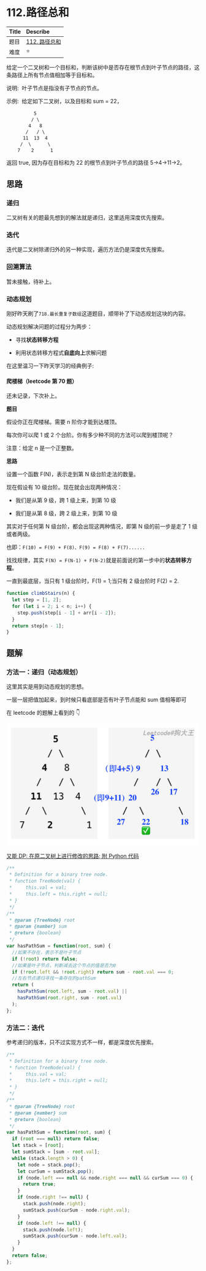 # 112.路径总和

| Title | Describe                                                    |
| :---- | :---------------------------------------------------------- |
| 题目  | [112. 路径总和](https://leetcode-cn.com/problems/path-sum/) |
| 难度  | ⭐                                                          |

给定一个二叉树和一个目标和，判断该树中是否存在根节点到叶子节点的路径，这条路径上所有节点值相加等于目标和。

说明:  叶子节点是指没有子节点的节点。

示例: 
给定如下二叉树，以及目标和 sum = 22，

              5
             / \
            4   8
           /   / \
          11  13  4
         /  \      \
        7    2      1

返回 true, 因为存在目标和为 22 的根节点到叶子节点的路径 5->4->11->2。

## 思路

### 递归

二叉树有关的题最先想到的解法就是递归，这里适用深度优先搜索。

### 迭代

迭代是二叉树除递归外的另一种实现，遍历方法仍是深度优先搜索。

### 回溯算法

暂未接触，待补上。

### 动态规划

刚好昨天刷了`718.最长重复子数组`这道题目，顺带补了下动态规划这块的内容。

动态规划解决问题的过程分为两步：

- 寻找**状态转移方程**

- 利用状态转移方程式**自底向上**求解问题

在这里温习一下昨天学习的经典例子:

#### 爬楼梯（leetcode 第 70 题）

还未记录，下次补上。

**题目**

假设你正在爬楼梯。需要 n 阶你才能到达楼顶。

每次你可以爬 1 或 2 个台阶。你有多少种不同的方法可以爬到楼顶呢？

注意：给定 n 是一个正整数。

**思路**

设置一个函数 F(N)，表示走到第 N 级台阶走法的数量。

现在假设有 10 级台阶。现在就会出现两种情况：

- 我们是从第 9 级，跨 1 级上来，到第 10 级

- 我们是从第 8 级，跨 2 级上来，到第 10 级

其实对于任何第 N 级台阶，都会出现这两种情况，即第 N 级的前一步是走了 1 级或者两级。

也即：`F(10) = F(9) + F(8)、F(9) = F(8) + F(7)......`

找找规律，其实 `F(N) = F(N-1) + F(N-2)`就是前面说的第一步中的**状态转移方程**。

一直到最底层，当只有 1 级台阶时，F(1) = 1;当只有 2 级台阶时 F(2) = 2.

```javascript
function climbStairs(n) {
  let step = [1, 2];
  for (let i = 2; i < n; i++) {
    step.push(step[i - 1] + arr[i - 2]);
  }
  return step[n - 1];
}
```

## 题解

### 方法一：递归（动态规划）

这里其实是用到动态规划的思想。

一层一层把值加起来，到时候只看底部是否有叶子节点能和 sum 值相等即可

在 leetcode 的题解上看到的 👇

![二叉树-001.png](./images/二叉树-001.png)

[又能 DP: 在原二叉树上进行修改的思路; 附 Python 代码](https://leetcode-cn.com/problems/path-sum/solution/you-neng-dp-zai-yuan-er-cha-shu-shang-jin-xing-xiu/)

```javascript
/**
 * Definition for a binary tree node.
 * function TreeNode(val) {
 *     this.val = val;
 *     this.left = this.right = null;
 * }
 */
/**
 * @param {TreeNode} root
 * @param {number} sum
 * @return {boolean}
 */
var hasPathSum = function(root, sum) {
  //如果不存在，表示不是叶子节点
  if (!root) return false;
  //如果是叶子节点，判断减去这个节点的值是否为0
  if (!root.left && !root.right) return sum - root.val === 0;
  //左右节点递归寻找一条存在的pathSum
  return (
    hasPathSum(root.left, sum - root.val) ||
    hasPathSum(root.right, sum - root.val)
  );
};
```

### 方法二：迭代

参考递归的版本，只不过实现方式不一样，都是深度优先搜索。

```javascript
/**
 * Definition for a binary tree node.
 * function TreeNode(val) {
 *     this.val = val;
 *     this.left = this.right = null;
 * }
 */
/**
 * @param {TreeNode} root
 * @param {number} sum
 * @return {boolean}
 */
var hasPathSum = function(root, sum) {
  if (root === null) return false;
  let stack = [root];
  let sumStack = [sum - root.val];
  while (stack.length > 0) {
    let node = stack.pop();
    let curSum = sumStack.pop();
    if (node.left === null && node.right === null && curSum === 0) {
      return true;
    }
    if (node.right !== null) {
      stack.push(node.right);
      sumStack.push(curSum - node.right.val);
    }
    if (node.left !== null) {
      stack.push(node.left);
      sumStack.push(curSum - node.left.val);
    }
  }
  return false;
};
```
